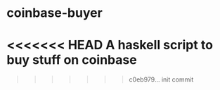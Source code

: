 # coinbase-buyer
<<<<<<< HEAD
A haskell script to buy stuff on coinbase
=======
>>>>>>> c0eb979... init commit
